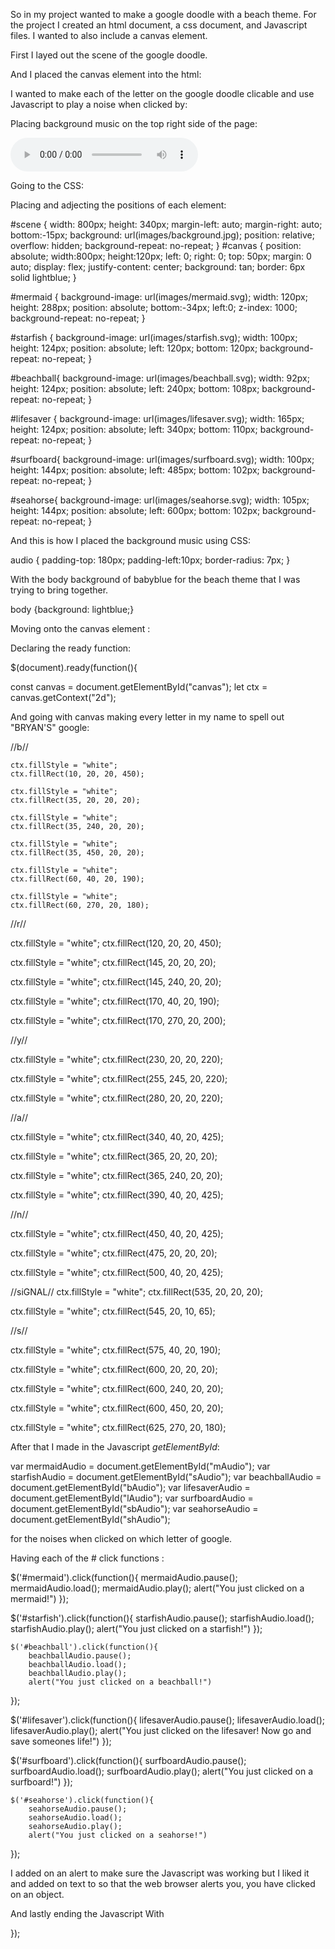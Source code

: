 So in my project wanted to make a google doodle with a beach theme. For the project I created an html document, a css document, and Javascript files. I wanted to also include a canvas element.

First I layed out the scene of the google doodle.

<div id="scene">
    <div class="clickable" id="mermaid"></div>
      <div class="clickable" id="starfish"></div>
      <div class="clickable" id="beachball"></div>
      <div class="clickable" id="lifesaver"></div>
      <div class="clickable" id="surfboard"></div>
      <div class="clickable" id="seahorse"></div>
  </div>

And I placed the canvas element into the html:

<div class="wrapper">
            <p class="unsupported"></p>
            <canvas id="canvas" width="700" height="500"></canvas>
          </div>

I wanted to make each of the letter on the google doodle clicable and use Javascript to play a noise when clicked by:

<audio id="mAudio" src="sounds/mermaid.m4a"></audio>
  <audio id="sAudio" src="sounds/starfish.mp3"></audio>
  <audio id="bAudio" src="sounds/beachball.m4a"></audio>
  <audio id="lAudio" src="sounds/lifesaver.mp3"></audio>
  <audio id="sbAudio" src="sounds/surfboard.m4a"></audio>
  <audio id="shAudio" src="sounds/seahorse.wav"></audio>

  Placing background music on the top right side of the page:

  <audio controls>
              <source src="ocean.mp3" type="audio/mpeg">
                </audio>

Going to the CSS:

Placing and adjecting the positions of each element:

#scene {
    width: 800px;
    height: 340px;
    margin-left: auto;
    margin-right: auto;
    bottom:-15px;
    background: url(images/background.jpg);
    position: relative;
    overflow: hidden;
    background-repeat: no-repeat;
}
#canvas {
    position: absolute;
    width:800px;
    height:120px;
    left: 0;
    right: 0;
    top: 50px;
    margin: 0 auto;
    display: flex;
    justify-content: center;
    background: tan;
    border: 6px solid lightblue;
}

#mermaid {
    background-image: url(images/mermaid.svg);
    width: 120px;
    height: 288px;
    position: absolute;
    bottom:-34px;
    left:0;
    z-index: 1000;
    background-repeat: no-repeat;
}

#starfish {
    background-image: url(images/starfish.svg);
    width: 100px;
    height: 124px;
    position: absolute;
    left: 120px;
    bottom: 120px;
    background-repeat: no-repeat;
}

#beachball{
  background-image: url(images/beachball.svg);
  width: 92px;
  height: 124px;
  position: absolute;
  left: 240px;
  bottom: 108px;
  background-repeat: no-repeat;
}


#lifesaver {
    background-image: url(images/lifesaver.svg);
    width: 165px;
    height: 124px;
    position: absolute;
    left: 340px;
    bottom: 110px;
    background-repeat: no-repeat;
}

#surfboard{
  background-image: url(images/surfboard.svg);
  width: 100px;
  height: 144px;
  position: absolute;
  left: 485px;
  bottom: 102px;
  background-repeat: no-repeat;
}

#seahorse{
  background-image: url(images/seahorse.svg);
  width: 105px;
  height: 144px;
  position: absolute;
  left: 600px;
  bottom: 102px;
  background-repeat: no-repeat;
}

And this is how I placed the background music using CSS:

audio {
padding-top: 180px;
padding-left:10px;
border-radius: 7px;
 }

 With the body background of babyblue for the beach theme that I was trying to bring together.

 body {background: lightblue;}


Moving onto the canvas element :

Declaring the ready function:

$(document).ready(function(){

  const canvas = document.getElementById("canvas");
  let ctx = canvas.getContext("2d");


  And going with canvas making every letter in my name to spell out "BRYAN'S" google:

  //b//

    ctx.fillStyle = "white";
    ctx.fillRect(10, 20, 20, 450);

    ctx.fillStyle = "white";
    ctx.fillRect(35, 20, 20, 20);

    ctx.fillStyle = "white";
    ctx.fillRect(35, 240, 20, 20);

    ctx.fillStyle = "white";
    ctx.fillRect(35, 450, 20, 20);

    ctx.fillStyle = "white";
    ctx.fillRect(60, 40, 20, 190);

    ctx.fillStyle = "white";
    ctx.fillRect(60, 270, 20, 180);

  //r//

  ctx.fillStyle = "white";
  ctx.fillRect(120, 20, 20, 450);

  ctx.fillStyle = "white";
  ctx.fillRect(145, 20, 20, 20);

  ctx.fillStyle = "white";
  ctx.fillRect(145, 240, 20, 20);

  ctx.fillStyle = "white";
  ctx.fillRect(170, 40, 20, 190);

  ctx.fillStyle = "white";
  ctx.fillRect(170, 270, 20, 200);


  //y//

  ctx.fillStyle = "white";
  ctx.fillRect(230, 20, 20, 220);

  ctx.fillStyle = "white";
  ctx.fillRect(255, 245, 20, 220);

  ctx.fillStyle = "white";
  ctx.fillRect(280, 20, 20, 220);

  //a//

  ctx.fillStyle = "white";
  ctx.fillRect(340, 40, 20, 425);

  ctx.fillStyle = "white";
  ctx.fillRect(365, 20, 20, 20);

  ctx.fillStyle = "white";
  ctx.fillRect(365, 240, 20, 20);

  ctx.fillStyle = "white";
  ctx.fillRect(390, 40, 20, 425);

  //n//

  ctx.fillStyle = "white";
  ctx.fillRect(450, 40, 20, 425);

  ctx.fillStyle = "white";
  ctx.fillRect(475, 20, 20, 20);

  ctx.fillStyle = "white";
  ctx.fillRect(500, 40, 20, 425);

  //siGNAL//
  ctx.fillStyle = "white";
  ctx.fillRect(535, 20, 20, 20);

  ctx.fillStyle = "white";
  ctx.fillRect(545, 20, 10, 65);

  //s//

  ctx.fillStyle = "white";
  ctx.fillRect(575, 40, 20, 190);

  ctx.fillStyle = "white";
  ctx.fillRect(600, 20, 20, 20);

  ctx.fillStyle = "white";
  ctx.fillRect(600, 240, 20, 20);

  ctx.fillStyle = "white";
  ctx.fillRect(600, 450, 20, 20);

  ctx.fillStyle = "white";
  ctx.fillRect(625, 270, 20, 180);

  After that I made in the Javascript *getElementById*:

  var mermaidAudio = document.getElementById("mAudio");
  var starfishAudio = document.getElementById("sAudio");
  var beachballAudio = document.getElementById("bAudio");
  var lifesaverAudio = document.getElementById("lAudio");
  var surfboardAudio = document.getElementById("sbAudio");
  var seahorseAudio = document.getElementById("shAudio");

for the noises when clicked on which letter of google.

Having each of the # click functions :

$('#mermaid').click(function(){
         mermaidAudio.pause();
         mermaidAudio.load();
         mermaidAudio.play();
         alert("You just clicked on a mermaid!")
    });

   $('#starfish').click(function(){
        starfishAudio.pause();
        starfishAudio.load();
        starfishAudio.play();
        alert("You just clicked on a starfish!")
   });

    $('#beachball').click(function(){
        beachballAudio.pause();
        beachballAudio.load();
        beachballAudio.play();
        alert("You just clicked on a beachball!")
   });

   $('#lifesaver').click(function(){
       lifesaverAudio.pause();
       lifesaverAudio.load();
       lifesaverAudio.play();
       alert("You just clicked on the lifesaver! Now go and save someones life!")
  });


   $('#surfboard').click(function(){
        surfboardAudio.pause();
        surfboardAudio.load();
        surfboardAudio.play();
        alert("You just clicked on a surfboard!")
   });


    $('#seahorse').click(function(){
        seahorseAudio.pause();
        seahorseAudio.load();
        seahorseAudio.play();
        alert("You just clicked on a seahorse!")

   });

I added on an alert to make sure the Javascript was working but I liked it and added on text to so that the web browser alerts you, you have clicked on an object.


  And lastly ending the Javascript With

  });
